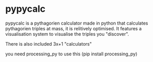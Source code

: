 # pypycalc

pypycalc is a pythagorien calculator made in python that calculates pythagorien triples at mass,
it is relitively optimised. It features a visualisation system to visualise the triples you "discover".

There is also included 3x+1 "calculators"

 you need processing_py to use this
 (pip install processing_py)
